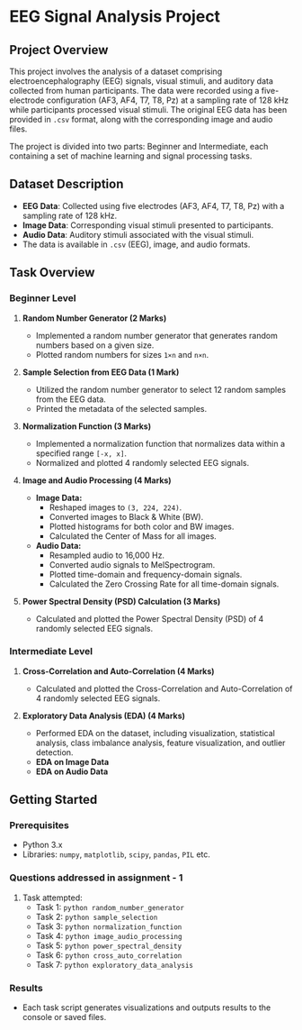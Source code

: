 # EEG Signal Analysis Project

## Project Overview

This project involves the analysis of a dataset comprising electroencephalography (EEG) signals, visual stimuli, and auditory data collected from human participants. The data were recorded using a five-electrode configuration (AF3, AF4, T7, T8, Pz) at a sampling rate of 128 kHz while participants processed visual stimuli. The original EEG data has been provided in `.csv` format, along with the corresponding image and audio files. 

The project is divided into two parts: Beginner and Intermediate, each containing a set of machine learning and signal processing tasks.

## Dataset Description

- **EEG Data**: Collected using five electrodes (AF3, AF4, T7, T8, Pz) with a sampling rate of 128 kHz.
- **Image Data**: Corresponding visual stimuli presented to participants.
- **Audio Data**: Auditory stimuli associated with the visual stimuli.
- The data is available in `.csv` (EEG), image, and audio formats.

## Task Overview

### Beginner Level

1. **Random Number Generator (2 Marks)**
   - Implemented a random number generator that generates random numbers based on a given size.
   - Plotted random numbers for sizes `1×n` and `n×n`.

2. **Sample Selection from EEG Data (1 Mark)**
   - Utilized the random number generator to select 12 random samples from the EEG data.
   - Printed the metadata of the selected samples.

3. **Normalization Function (3 Marks)**
   - Implemented a normalization function that normalizes data within a specified range `[-x, x]`.
   - Normalized and plotted 4 randomly selected EEG signals.

4. **Image and Audio Processing (4 Marks)**
   - **Image Data:**
     - Reshaped images to `(3, 224, 224)`.
     - Converted images to Black & White (BW).
     - Plotted histograms for both color and BW images.
     - Calculated the Center of Mass for all images.
   - **Audio Data:**
     - Resampled audio to 16,000 Hz.
     - Converted audio signals to MelSpectrogram.
     - Plotted time-domain and frequency-domain signals.
     - Calculated the Zero Crossing Rate for all time-domain signals.

5. **Power Spectral Density (PSD) Calculation (3 Marks)**
   - Calculated and plotted the Power Spectral Density (PSD) of 4 randomly selected EEG signals.

### Intermediate Level

1. **Cross-Correlation and Auto-Correlation (4 Marks)**
   - Calculated and plotted the Cross-Correlation and Auto-Correlation of 4 randomly selected EEG signals.

2. **Exploratory Data Analysis (EDA) (4 Marks)**
   - Performed EDA on the dataset, including visualization, statistical analysis, class imbalance analysis, feature visualization, and outlier detection.
   - **EDA on Image Data**
   - **EDA on Audio Data**

## Getting Started

### Prerequisites

- Python 3.x
- Libraries: `numpy`, `matplotlib`, `scipy`, `pandas`, `PIL` etc.

### Questions addressed in assignment - 1

1. Task attempted:
    - Task 1: `python random_number_generator`
    - Task 2: `python sample_selection`
    - Task 3: `python normalization_function`
    - Task 4: `python image_audio_processing`
    - Task 5: `python power_spectral_density`
    - Task 6: `python cross_auto_correlation`
    - Task 7: `python exploratory_data_analysis`

### Results

- Each task script generates visualizations and outputs results to the console or saved files.
